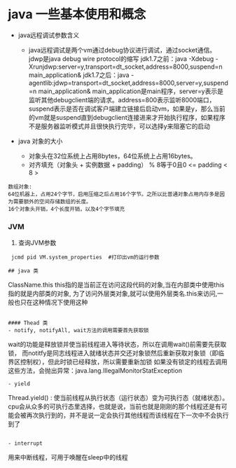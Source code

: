 # java 一些基本使用和概念

* java远程调试参数含义
    * java远程调试是两个vm通过debug协议进行调试，通过socket通信。jdwp是java debug wire protocol的缩写
      jdk1.7之前：java -Xdebug -Xrunjdwp:server=y,transport=dt_socket,address=8000,suspend=n main_application&
      jdk1.7之后：java -agentlib:jdwp=transport=dt_socket,address=8000,server=y,suspend=n main_application&
      main_application是main程序，server=y表示是监听其他debugclient端的请求。address=800表示监听8000端口， suspend表示是否在调试客户端建立链接后启动vm，如果是y，那么当前的vm就是suspend直到debugclient连接进来才开始执行程序，如果程序不是服务器监听模式并且很快执行完毕，可以选择y来阻塞它的启动

*  java 对象的大小
    - 对象头在32位系统上占用8bytes，64位系统上占用16bytes。
    - 对齐填充（对象头 + 实例数据 + padding） % 8等于0且0 <= padding < 8 >

```        
数组对象: 
64位机器上，占用24个字节，启用压缩之后占用16个字节。之所以比普通对象占用内存多是因为需要额外的空间存储数组的长度。
16个对象头开销，4个长度开销，以及4个字节填充
```
### JVM

1. 查询JVM参数
```
 jcmd pid VM.system_properties  #打印出vm的运行参数

## java 类
```
ClassName.this
    this指的是当前正在访问这段代码的对象,当在内部类中使用this指的就是内部类的对象, 为了访问外层类对象,就可以使用外层类名.this来访问,一般也只在这种情况下使用这种
```

#### Thead 类
- notify, notifyAll, wait方法的调用需要首先获取锁
```
wait的功能是释放锁并使当前线程进入等待状态，所以在调用wait()前需要先获取锁， 而notitfy是同志线程进入就绪状态并交还对象锁然后重新获取对象锁（即临界区控制权），但此时锁已经释放，所以需要重新加锁
如果没有锁定的线程去调用这些方法，会抛出异常：java.lang.IllegalMonitorStatException
```
- yield
```
Thread.yield() : 使当前线程从执行状态（运行状态）变为可执行态（就绪状态）。cpu会从众多的可执行态里选择，也就是说，当前也就是刚刚的那个线程还是有可能会被再次执行到的，并不是说一定会执行其他线程而该线程在下一次中不会执行到了
```

- interrupt 
```
用来中断线程，可用于唤醒在sleep中的线程
```
